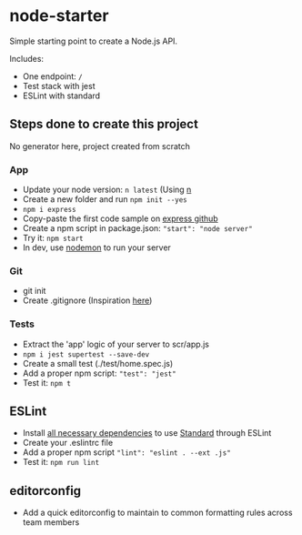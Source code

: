 # node-starter

Simple starting point to create a Node.js API.

Includes:
 - One endpoint: ```/```
 - Test stack with jest
 - ESLint with standard

## Steps done to create this project

No generator here, project created from scratch

### App

 - Update your node version: ```n latest``` (Using [n](https://github.com/tj/n)
 - Create a new folder and run ```npm init --yes```
 - ```npm i express```
 - Copy-paste the first code sample on [express github](https://github.com/expressjs/express)
 - Create a npm script in package.json: ```"start": "node server"```
 - Try it: ```npm start```
 - In dev, use [nodemon](https://github.com/remy/nodemon) to run your server

### Git

 - git init
 - Create .gitignore (Inspiration [here](https://github.com/github/gitignore/blob/master/Node.gitignore))

### Tests

 - Extract the 'app' logic of your server to scr/app.js
 - ```npm i jest supertest --save-dev```
 - Create a small test (./test/home.spec.js)
 - Add a proper npm script: ```"test": "jest"```
 - Test it: ```npm t```

## ESLint

 - Install [all necessary dependencies](https://github.com/standard/eslint-config-standard) to use [Standard](https://standardjs.com/) through ESLint
 - Create your .eslintrc file
 - Add a proper npm script ```"lint": "eslint . --ext .js"```
 - Test it: ```npm run lint```

## editorconfig

 - Add a quick editorconfig to maintain to common formatting rules across team members
